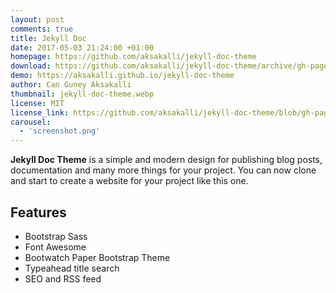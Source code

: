 ```yaml
---
layout: post
comments: true
title: Jekyll Doc
date: 2017-05-03 21:24:00 +01:00
homepage: https://github.com/aksakalli/jekyll-doc-theme
download: https://github.com/aksakalli/jekyll-doc-theme/archive/gh-pages.zip
demo: https://aksakalli.github.io/jekyll-doc-theme
author: Can Guney Aksakalli
thumbnail: jekyll-doc-theme.webp
license: MIT
license_link: https://github.com/aksakalli/jekyll-doc-theme/blob/gh-pages/LICENSE
carousel:
  - 'screenshot.png'
---
```


**Jekyll Doc Theme** is a simple and modern design for publishing blog posts, documentation and many more things for your project.
You can now clone and start to create a website for your project like this one.

## Features

* Bootstrap Sass
* Font Awesome
* Bootwatch Paper Bootstrap Theme
* Typeahead title search
* SEO and RSS feed
